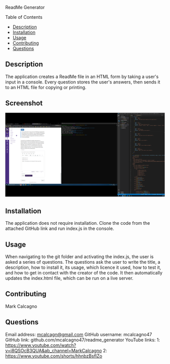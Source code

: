 ReadMe Generator

Table of Contents
- [Description](#description)
- [Installation](#installation)
- [Usage](#usage)
- [Contributing](#Contributing)
- [Questions](#Questions)


## Description
The application creates a ReadMe file in an HTML form by taking a user's input in a console. Every question stores the user's answers, then sends it to an HTML file for copying or printing.

## Screenshot
![Screenshot](./assets/screenshot.png)

## Installation
The application does not require installation. Clone the code from the attached GitHub link and run index.js in the console.

## Usage
When navigating to the git folder and activating the index.js, the user is asked a series of questions. The questions ask the user to write the title, a description, how to install it, its usage, which licence it used, how to test it, and how to get in contact with the creator of the code. It then automatically updates the index.html file, which can be run on a live server.


## Contributing
Mark Calcagno

## Questions
Email address: mcalcagn@gmail.com
GitHub username: mcalcagno47
GitHub link: github.com/mcalcagno47/readme_generator
YouTube links: 
1: https://www.youtube.com/watch?v=i8QSOcB3QUA&ab_channel=MarkCalcagno
2: https://www.youtube.com/shorts/hhnbzBsflZo
